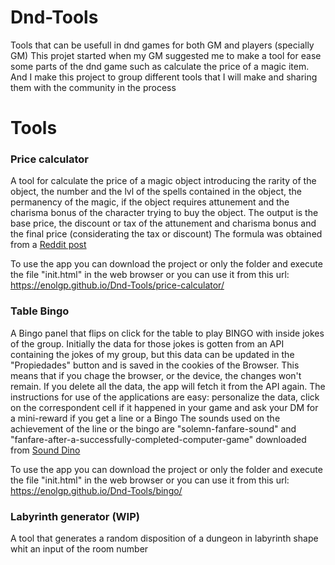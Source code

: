 # Dnd-Tools
Tools that can be usefull in dnd games for both GM and players (specially GM)
This projet started when my GM suggested me to make a tool for ease some parts of the dnd game such as calculate the price of a magic item. And I make this project to group different tools that I will make and sharing them with the community in the process

# Tools
### Price calculator
A tool for calculate the price of a magic object introducing the rarity of the object, the number and the lvl of the spells contained in the object, the permanency of the magic, if the object requires attunement and the charisma bonus of the character trying to buy the object.
The output is the base price, the discount or tax of the attunement and charisma bonus and the final price (considerating the tax or discount)
The formula was obtained from a [Reddit post](https://www.reddit.com/r/DnDBehindTheScreens/comments/uiwo1n/magic_items_pricing_guide_for_5e_a_spreadsheet)

To use the app you can download the project or only the folder and execute the file "init.html" in the web browser or you can use it from this url: https://enolgp.github.io/Dnd-Tools/price-calculator/

### Table Bingo
A Bingo panel that flips on click for the table to play BINGO with inside jokes of the group.
Initially the data for those jokes is gotten from an API containing the jokes of my group, but this data can be updated in the "Propiedades" button and is saved in the cookies of the Browser. This means that if you chage the browser, or the device, the changes won't remain. If you delete all the data, the app will fetch it from the API again.
The instructions for use of the applications are easy: personalize the data, click on the correspondent cell if it happened in your game and ask your DM for a mini-reward if you get a line or a Bingo
The sounds used on the achievement of the line or the bingo are "solemn-fanfare-sound" and "fanfare-after-a-successfully-completed-computer-game" downloaded from [Sound Dino](https://sounddino.com/en/search/?s=fanfare)

To use the app you can download the project or only the folder and execute the file "init.html" in the web browser or you can use it from this url: https://enolgp.github.io/Dnd-Tools/bingo/

### Labyrinth generator (WIP)
A tool that generates a random disposition of a dungeon in labyrinth shape whit an input of the room number